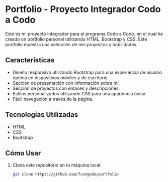 # Portfolio - Proyecto Integrador Codo a Codo

Este es mi proyecto integrador para el programa Codo a Codo, en el cual he creado un portfolio personal utilizando HTML, Bootstrap y CSS. Este portfolio muestra una selección de mis proyectos y habilidades.


## Características

- Diseño responsivo utilizando Bootstrap para una experiencia de usuario óptima en dispositivos móviles y de escritorio.
- Sección de presentación con información sobre mí.
- Sección de proyectos con enlaces y descripciones.
- Estilos personalizados utilizando CSS para una apariencia única.
- Fácil navegación a través de la página.

## Tecnologías Utilizadas

- HTML
- CSS
- Bootstrap

## Cómo Usar

1. Clona este repositorio en tu máquina local:

   ```bash
   git clone https://github.com/fcongedo/portfolio

